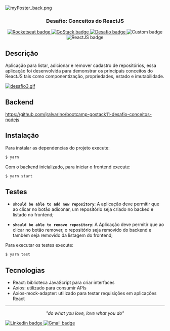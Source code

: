 ![myPoster_back.png](https://www.imagemhost.com.br/images/2020/08/26/myPoster_back.png)

<h3 align="center">
  Desafio: Conceitos do ReactJS
</h3> 

<p align="center">
    <a href="https://rocketseat.com.br/">
        <img alt="Rocketseat badge" src="https://img.shields.io/static/v1?label=&style=plastic&logo=data:image/png;base64,iVBORw0KGgoAAAANSUhEUgAAAA8AAAAPCAYAAAA71pVKAAAABmJLR0QA/wD/AP+gvaeTAAAA4klEQVQokY3RPUqDQRDG8R8SjYUHsAw2IqI2gngDGxs7A1YWVn5cQvCjsxcPkAtY6xHsBCGilTbRwkYlFu8E1pfs5h142J3h+e8wszSPNrro4RGDpuAuXjFM9NQEPK1BI/UmgSdhvMMqrhJ4rwTu4DeMR1Fbi/wdczlwE19Jlxcc4z7ybmqewUJoA2+ZOYeqHfyLy4J5pB8c1sEOPieAH9jKzdjGQQbsY2UcNBXnPL4zD2/jIdd1GWdo4XZM504OhBusx72F/doIRbiPRdUXnYd5VrXEC0yX4AGecY2lpF7sCH+4ClIXrE+qbgAAAABJRU5ErkJggg==&message=Rocketseat&color=7159c1&logoColor=cyan">
    <a/>     
    <a href="https://rocketseat.com.br/gostack">
        <img alt="GoStack badge" src="https://img.shields.io/static/v1?label=Bootcamp&message=GoStack%2011&color=green&style=plastic">
    <a/>
    <a href="https://github.com/Rocketseat/bootcamp-gostack-desafios/tree/master/desafio-conceitos-reactjs">
        <img alt="Desafio badge" src="https://img.shields.io/static/v1?label=Desafio&message=03&color=orange&style=plastic">
    <a/>  
    <img alt="Custom badge" src="https://img.shields.io/static/v1?label=License&message=MIT&color=blue&style=plastic"> 
        <img alt="ReactJS badge" src="https://img.shields.io/static/v1?label=&style=plastic&logo=React&message=ReactJS&logoColor=white&color=61DAFB"> 
    
</p>
        
## Descrição
        
Aplicação para listar, adicionar e remover cadastro de repositórios, essa aplicação foi desenvolvida para demonstrar os principais conceitos do ReactJS tais como componentização, propriedades, estado e imutabilidade.

[![desafio3.gif](https://s6.gifyu.com/images/desafio3.gif)](https://gifyu.com/image/ldDz)

## Backend

https://github.com/jralvarino/bootcamp-gostack11-desafio-conceitos-nodejs

## Instalação 

Para instalar as dependencias do projeto execute:
```sh
$ yarn
```  

Com o backend inicializado, para iniciar o frontend execute:
```sh
$ yarn start
```  

## Testes

- **`should be able to add new repository`**: A aplicação deve permitir que ao clicar no botão adiconar, um repositório seja criado no backed e listado no frontend;

- **`should be able to remove repository`**: A Aplicação deve permitir que ao clicar no botão remover, o repositório seja removido do backend e também seja removido da listagem do frontend;

Para executar os testes execute:
```sh
$ yarn test
```  

## Tecnologias  

  - React: biblioteca JavaScript para criar interfaces
  - Axios: utilizado para consumir APIs
  - Axios-mock-adapter: utilizado para testar requisições em aplicações React

---
<p align="center" size="0.1">
    <i>"do what you love, love what you do"</i>
</p>

<p align="left">
    <a href="https://www.linkedin.com/in/alvarinojr/" target="_blank">
        <img alt="Linkedin badge" src="https://img.shields.io/static/v1?label=&style=flat-square&logo=linkedin&message=Linkedin&colorB=555">
    </>    
    <a href="mailto:alvarinojr@gmail.com" target="_blank">
        <img alt="Gmail badge" src="https://img.shields.io/static/v1?label=&style=flat-square&logo=gmail&colorB=555&message=Email">
    </>    
</p>
